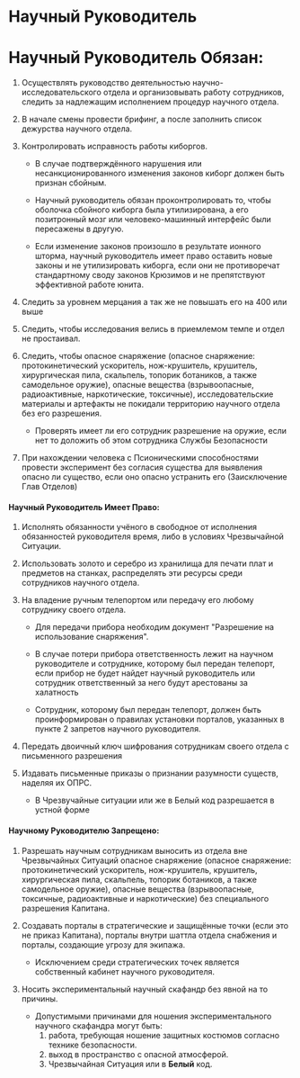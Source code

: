 # Научный Руководитель

# Научный Руководитель Обязан:
1. Осуществлять руководство деятельностью научно-исследовательского отдела и организовывать работу сотрудников, следить за надлежащим исполнением процедур научного отдела.

2. В начале смены провести брифинг, а после заполнить список дежурства научного отдела.

3. Контролировать исправность работы киборгов.

    * В случае подтверждённого нарушения или несанкционированного изменения законов киборг должен быть признан сбойным.

    * Научный руководитель обязан проконтролировать то, чтобы оболочка сбойного киборга была утилизирована, а его позитронный мозг или человеко-машинный интерфейс были пересажены в другую.

    * Если изменение законов произошло в результате ионного шторма, научный руководитель имеет право оставить новые законы и не утилизировать киборга, если они не противоречат стандартному своду законов Крюзимов и не препятствуют эффективной работе юнита.

4. Следить за уровнем мерцания а так же не повышать его на 400 или выше

5. Следить, чтобы исследования велись в приемлемом темпе и отдел не простаивал.

6. Следить, чтобы опасное снаряжение (опасное снаряжение: протокинетический ускоритель, нож-крушитель, крушитель, хирургическая пила, скальпель, топорик ботаников, а также самодельное оружие), опасные вещества (взрывоопасные, радиоактивные, наркотические, токсичные), исследовательские материалы и артефакты не покидали территорию научного отдела без его разрешения.

    * Проверять имеет ли его сотрудник разрешение на оружие, если нет то доложить об этом сотрудника Службы Безопасности

7. При нахождении человека с Псионическими способностями провести эксперимент без согласия существа для выявления опасно ли существо, если оно опасно устранить его (Заисключение Глав Отделов)

#### Научный Руководитель Имеет Право:

1. Исполнять обязанности учёного в свободное от исполнения обязанностей руководителя время, либо в условиях Чрезвычайной Ситуации.

2. Использовать золото и серебро из хранилища для печати плат и предметов на станках, распределять эти ресурсы среди сотрудников научного отдела.

3. На владение ручным телепортом или передачу его любому сотруднику своего отдела.

    * Для передачи прибора необходим документ "Разрешение на использование снаряжения".

    * В случае потери прибора ответственность лежит на научном руководителе и сотруднике, которому был передан телепорт, если прибор не будет найдет научный руководитель или сотрудник ответственный за него будут арестованы за халатность

    * Сотрудник, которому был передан телепорт, должен быть проинформирован о правилах установки порталов, указанных в пункте 2 запретов научного руководителя.

4. Передать двоичный ключ шифрования сотрудникам своего отдела с письменного разрешения

5. Издавать письменные приказы о признании разумности существ, наделяя их ОПРС.

    * В Чрезвучайные ситуации или же в Белый код разрешается в устной форме

#### Научному Руководителю Запрещено:

1. Разрешать научным сотрудникам выносить из отдела вне Чрезвычайных Ситуаций опасное снаряжение (опасное снаряжение: протокинетический ускоритель, нож-крушитель, крушитель, хирургическая пила, скальпель, топорик ботаников, а также самодельное оружие), опасные вещества (взрывоопасные, токсичные, радиоактивные и наркотические) без специального разрешения Капитана.

2. Создавать порталы в стратегические и защищённые точки (если это не приказ Капитана), порталы внутри шаттла отдела снабжения и порталы, создающие угрозу для экипажа.
    * Исключением среди стратегических точек является собственный кабинет научного руководителя.

3. Носить экспериментальный научный скафандр без явной на то причины.
    * Допустимыми причинами для ношения экспериментального научного скафандра могут быть:
        1. работа, требующая ношение защитных костюмов согласно технике безопасности.
        2. выход в пространство с опасной атмосферой.
        3. Чрезвычайная Ситуация или в **Белый** код.

